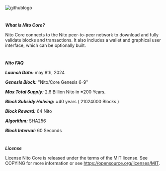 ![githublogo](https://github.com/Jongjan88/NITO-Core/assets/125610144/65e749b4-3c02-4a24-9e6b-83704c8ff8b9)


#
***What is Nito Core?***

Nito Core connects to the Nito peer-to-peer network to download and fully validate blocks and transactions. It also includes a wallet and graphical user interface, which can be optionally built.


#
***Nito FAQ***

***Launch Date:*** may 8th, 2024

***Genesis Block:*** "Nito/Core Genesis 6-9"

***Max Total Supply:*** 2.6 Billion Nito in ±200 Years.

***Block Subsidy Halving:*** ±40 years ( 21024000 Blocks )

***Block Reward:*** 64 Nito

***Algorithm:*** SHA256

***Block Interval:*** 60 Seconds


#
***License***

License Nito Core is released under the terms of the MIT license. See COPYING for more information or see https://opensource.org/licenses/MIT.
